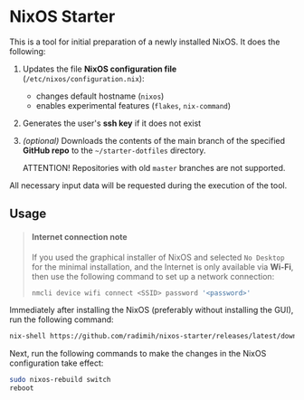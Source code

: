 # NixOS Starter

This is a tool for initial preparation of a newly installed NixOS. It does the following:

1. Updates the file **NixOS configuration file** (`/etc/nixos/configuration.nix`):
     - changes default hostname (`nixos`)
     - enables experimental features (`flakes`, `nix-command`)

1. Generates the user's **ssh key** if it does not exist

1. _(optional)_ Downloads the contents of the main branch of the specified **GitHub repo** to the
   `~/starter-dotfiles` directory.

   ATTENTION! Repositories with old `master` branches are not supported.

All necessary input data will be requested during the execution of the tool.

## Usage

> #### Internet connection note
> 
> If you used the graphical installer of NixOS and selected `No Desktop` for the minimal installation,
> and the Internet is only available via **Wi-Fi**, then use the following command to set up a network connection:
> 
> ```bash
> nmcli device wifi connect <SSID> password '<password>'
> ```

Immediately after installing the NixOS (preferably without installing the GUI), run the following command:

```bash
nix-shell https://github.com/radimih/nixos-starter/releases/latest/download/starter.tgz
```

Next, run the following commands to make the changes in the NixOS configuration take effect:

```bash
sudo nixos-rebuild switch
reboot
```
